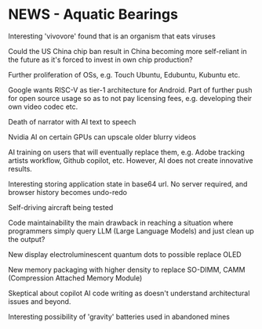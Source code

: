 # NEWS - Aquatic Bearings

Interesting 'vivovore' found that is an organism that eats viruses

Could the US China chip ban result in China becoming more self-reliant in the future as it's forced to invest in own chip production?

Further proliferation of OSs, e.g. Touch Ubuntu, Edubuntu, Kubuntu etc.

Google wants RISC-V as tier-1 architecture for Android. 
Part of further push for open source usage so as to not pay licensing fees, 
e.g. developing their own video codec etc.

Death of narrator with AI text to speech

Nvidia AI on certain GPUs can upscale older blurry videos

AI training on users that will eventually replace them, e.g. Adobe tracking artists workflow, Github copilot, etc.
However, AI does not create innovative results.

Interesting storing application state in base64 url. No server required, and browser history becomes undo-redo

Self-driving aircraft being tested

Code maintainability the main drawback in reaching a situation where programmers simply query LLM (Large Language Models) and just clean up the output?

New display electroluminescent quantum dots to possible replace OLED

New memory packaging with higher density to replace SO-DIMM, CAMM (Compression Attached Memory Module)

Skeptical about copilot AI code writing as doesn't understand architectural issues and beyond.

Interesting possibility of 'gravity' batteries used in abandoned mines
